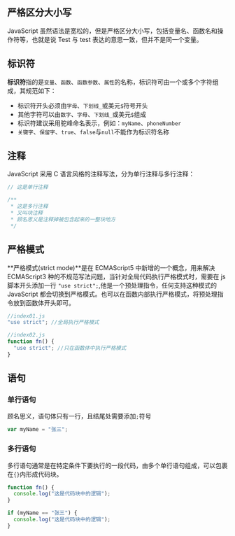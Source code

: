 ## 严格区分大小写

JavaScript 虽然语法是宽松的，但是严格区分大小写，包括变量名、函数名和操作符等，也就是说 Test 与 test 表达的意思一致，但并不是同一个变量。

## 标识符

**标识符**指的是`变量`、`函数`、`函数参数`、`属性`的名称，标识符可由一个或多个字符组成，其规范如下：

- 标识符开头必须由`字母`、`下划线_`或美元`$`符号开头
- 其他字符可以由`数字`、`字母`、`下划线_`或美元`$`组成
- 标识符建议采用驼峰命名表示，例如：`myName`、`phoneNumber`
- `关键字`、`保留字`、`true`、`false`与`null`不能作为标识符名称

## 注释

JavaScript 采用 C 语言风格的注释写法，分为单行注释与多行注释：

```js
// 这是单行注释

/**
 * 这是多行注释
 * 又叫块注释
 * 顾名思义是注释掉被包含起来的一整块地方
 */
```

## 严格模式

**严格模式(strict mode)**是在 ECMAScript5 中新增的一个概念，用来解决 ECMAScript3 种的不规范写法问题，当针对全局代码执行严格模式时，需要在 js 脚本开头添加一行 `"use strict";`,他是一个预处理指令，任何支持这种模式的 JavaScript 都会切换到严格模式。也可以在函数内部执行严格模式，将预处理指令放到函数体开头即可。

```js
//index01.js
"use strict"; //全局执行严格模式

//index02.js
function fn() {
  "use strict"; //只在函数体中执行严格模式
}
```

## 语句

### 单行语句

顾名思义，语句体只有一行，且结尾处需要添加`;`符号

```js
var myName = "张三";
```

### 多行语句

多行语句通常是在特定条件下要执行的一段代码，由多个单行语句组成，可以包裹在`{}`内形成代码块。

```js
function fn() {
  console.log("这是代码块中的逻辑");
}

if (myName == "张三") {
  console.log("这是代码块中的逻辑");
}
```
